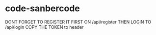 # code-sanbercode

DONT FORGET TO REGISTER IT FIRST ON /api/register
THEN LOGIN TO /api/login
COPY THE TOKEN to header